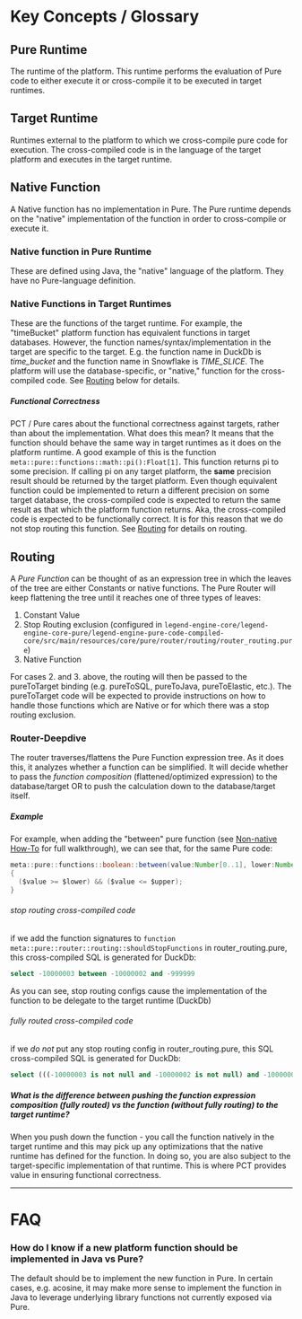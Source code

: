 # Key Concepts / Glossary
## Pure Runtime
The runtime of the platform. This runtime performs the evaluation of Pure code to either execute it or cross-compile it to
be executed in target runtimes.

## Target Runtime
Runtimes external to the platform to which we cross-compile pure code for execution. The cross-compiled code is in the language
of the target platform and executes in the target runtime.

## Native Function
A Native function has no implementation in Pure. The Pure runtime depends on the "native" implementation of the function 
in order to cross-compile or execute it.

### Native function in Pure Runtime
These are defined using Java, the "native" language of the platform. They have no Pure-language definition.

### Native Functions in Target Runtimes
These are the functions of the target runtime. For example, the "timeBucket" platform function has equivalent functions in target databases.
However, the function names/syntax/implementation in the target are specific to the target. E.g. the function name in DuckDb is *time_bucket* and
the function name in Snowflake is *TIME_SLICE*. The platform will use the database-specific, or "native," function for the cross-compiled code.
See [Routing](#routing) below for details.

##### Functional Correctness
PCT / Pure cares about the functional correctness against targets, rather than about the implementation. What does this mean?
It means that the function should behave the same way in target runtimes as it does on the platform runtime. A good example of this is
the function ```meta::pure::functions::math::pi():Float[1]```. This function returns pi to some precision. If calling pi on any target
platform, the **same** precision result should be returned by the target platform. Even though equivalent function could be 
implemented to return a different precision on some target database, the cross-compiled code is expected to return the same result as
that which the platform function returns. Aka, the cross-compiled code is expected to be functionally correct. 
It is for this reason that we do not stop routing this function.
See [Routing](#routing) for details on routing.

## Routing
A *Pure Function* can be thought of as an expression tree in which the leaves of the tree are either Constants or native functions. The Pure Router will keep flattening the tree until it reaches one of three types of leaves:
1. Constant Value
2. Stop Routing exclusion (configured in ```legend-engine-core/legend-engine-core-pure/legend-engine-pure-code-compiled-core/src/main/resources/core/pure/router/routing/router_routing.pure```)
3. Native Function

For cases 2. and 3. above, the routing will then be passed to the pureToTarget binding (e.g. pureToSQL, pureToJava, pureToElastic, etc.). The pureToTarget code will be expected to provide instructions on how to handle those functions which are Native or for which there was a stop routing exclusion.

### Router-Deepdive
The router traverses/flattens the Pure Function expression tree. As it does this, it analyzes whether a function can be simplified. It will decide whether to pass the *function composition* (flattened/optimized expression) to the database/target OR to push the calculation down to the database/target itself.

##### Example
For example, when adding the "between" pure function (see [Non-native How-To](purefunction-howto) for full walkthrough), we
can see that, for the same Pure code:

```Java
meta::pure::functions::boolean::between(value:Number[0..1], lower:Number[0..1], upper:Number[0..1]):Boolean[1]
{
  ($value >= $lower) && ($value <= $upper);
}
```

###### stop routing cross-compiled code
if we add the function signatures to ```function meta::pure::router::routing::shouldStopFunctions``` in router_routing.pure, this
cross-compiled SQL is generated for DuckDb:
```Sql
select -10000003 between -10000002 and -999999
```
As you can see, stop routing configs cause the implementation of the function to be delegate to the target runtime (DuckDb)

###### fully routed cross-compiled code
if we *do not* put any stop routing config in router_routing.pure, this SQL
cross-compiled SQL is generated for DuckDb:
```Sql
select (((-10000003 is not null and -10000002 is not null) and -10000003 >= -10000002) and ((-10000003 is not null and -999999 is not null) and -10000003 <= -999999))
```

##### What is the difference between pushing the function expression composition (fully routed) vs the function (without fully routing) to the target runtime?
When you push down the function - you call the function natively in the target runtime and this may pick up any optimizations that the native runtime has defined for the function. In doing so, you are also subject to the target-specific implementation of that runtime. This is where PCT provides value in ensuring functional correctness.

------
# FAQ
### How do I know if a new platform function should be implemented in Java vs Pure?
The default should be to implement the new function in Pure.
In certain cases, e.g. acosine, it may make more sense to implement the function in Java to leverage underlying library functions not currently exposed via Pure.